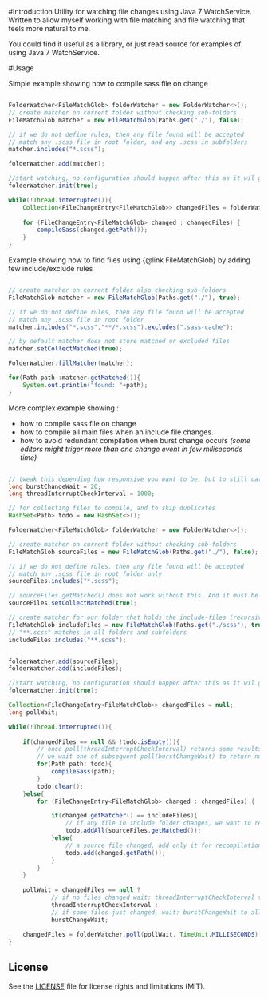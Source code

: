 #Introduction
Utility for watching file changes using Java 7 WatchService. Written to allow myself working with
file matching and file watching that feels more natural to me.

You could find it useful as a library, or just read source for examples of using Java 7 WatchService. 

#Usage

Simple example showing how to compile sass file on change

```java

FolderWatcher<FileMatchGlob> folderWatcher = new FolderWatcher<>();
// create matcher on current folder without checking sub-folders
FileMatchGlob matcher = new FileMatchGlob(Paths.get("./"), false);

// if we do not define rules, then any file found will be accepted
// match any .scss file in root folder, and any .scss in subfolders
matcher.includes("*.scss");

folderWatcher.add(matcher);

//start watching, no configuration should happen after this as it wil give unexpected results
folderWatcher.init(true);

while(!Thread.interrupted()){
	Collection<FileChangeEntry<FileMatchGlob>> changedFiles = folderWatcher.take();
	
	for (FileChangeEntry<FileMatchGlob> changed : changedFiles) {
		compileSass(changed.getPath());
	}
}

```

Example showing how to find files using {@link FileMatchGlob} by adding few include/exclude rules

```java

// create matcher on current folder also checking sub-folders
FileMatchGlob matcher = new FileMatchGlob(Paths.get("./"), true);

// if we do not define rules, then any file found will be accepted
// match any .scss file in root folder
matcher.includes("*.scss","**/*.scss").excludes(".sass-cache");

// by default matcher does not store matched or excluded files 
matcher.setCollectMatched(true);

FolderWatcher.fillMatcher(matcher);

for(Path path :matcher.getMatched()){
	System.out.println("found: "+path);
}

```

More complex example showing :

 - how to compile sass file on change
 - how to compile all main files when an include file changes.
 - how to avoid redundant compilation when burst change occurs 
 _(some editors might triger more than one change event in few miliseconds time)_

```java

// tweak this depending how responsive you want to be, but to still catch some duplicate changes
long burstChangeWait = 20;
long threadInterruptCheckInterval = 1000;

// for collecting files to compile, and to skip duplicates
HashSet<Path> todo = new HashSet<>();

FolderWatcher<FileMatchGlob> folderWatcher = new FolderWatcher<>();

// create matcher on current folder without checking sub-folders
FileMatchGlob sourceFiles = new FileMatchGlob(Paths.get("./"), false);

// if we do not define rules, then any file found will be accepted
// match any .scss file in root folder only
sourceFiles.includes("*.scss");

// sourceFiles.getMatched() does not work without this. And it must be set before folderWatcher.init(...)
sourceFiles.setCollectMatched(true);

// create matcher for our folder that holds the include-files (recursive check sub-folders as well)
FileMatchGlob includeFiles = new FileMatchGlob(Paths.get("./scss"), true);
// "**.scss" matches in all folders and subfolders
includeFiles.includes("**.scss");


folderWatcher.add(sourceFiles);
folderWatcher.add(includeFiles);

//start watching, no configuration should happen after this as it wil give unexpected results
folderWatcher.init(true);

Collection<FileChangeEntry<FileMatchGlob>> changedFiles = null;
long pollWait;

while(!Thread.interrupted()){
	
	if(changedFiles == null && !todo.isEmpty()){
		// once poll(threadInterruptCheckInterval) returns some results, we do not compile right away
		// we wait one of subsequent poll(burstChangeWait) to return null (no new burst changes happened)
		for(Path path: todo){
			compileSass(path);
		}
		todo.clear();
	}else{
		for (FileChangeEntry<FileMatchGlob> changed : changedFiles) {

			if(changed.getMatcher() == includeFiles){
				// if any file in include folder changes, we want to recompile all source scss files
				todo.addAll(sourceFiles.getMatched());						
			}else{
				// a source file changed, add only it for recompilation
				todo.add(changed.getPath());						
			}
		}
	}
	
	pollWait = changedFiles == null ?
			// if no files changed wait: threadInterruptCheckInterval to allow the thread to be interrupted
			threadInterruptCheckInterval : 
			// if some files just changed, wait: burstChangeWait to allow for burst changes to be handled in batch 
			burstChangeWait;
			
	changedFiles = folderWatcher.poll(pollWait,	TimeUnit.MILLISECONDS);
}


```



## License

See the [LICENSE](LICENSE.md) file for license rights and limitations (MIT).
